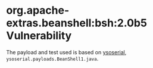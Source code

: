 # org.apache-extras.beanshell:bsh:2.0b5 Vulnerability

The payload and test used is based on 
[ysoserial](https://github.com/frohoff/ysoserial), `ysoserial.payloads.BeanShell1.java`.






  


 

 

